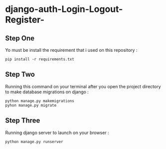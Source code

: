 # django-auth-Login-Logout-Register-

  ## Step One  
  Yo must be install the requirement that i used on this repository :  
  ```
  pip install -r requirements.txt  
  ```
  
  ## Step Two
  Running this command on your terminal after you open the project directory to make database migrations on django :  
  ```
  python manage.py makemigrations  
  pyhon manage.py migrate  
  ```
  ## Step Three
  Running django server to launch on your browser :  
  ```
  python manage.py runserver
  ```
  

